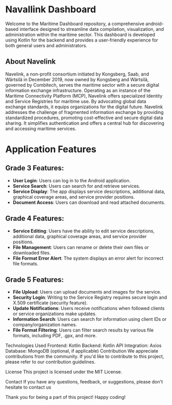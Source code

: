 # Navallink Dashboard

Welcome to the Maritime Dashboard repository, a comprehensive android-based interface designed to streamline data compilation, visualization, and administration within the maritime sector. This dashboard is developed using Kotlin for the backend and provides a user-friendly experience for both general users and administrators.

## About Navelink
Navelink, a non-profit consortium initiated by Kongsberg, Saab, and Wärtsilä in December 2019, now owned by Kongsberg and Wärtsilä, governed by Combitech, serves the maritime sector with a secure digital information exchange infrastructure. Operating as an instance of the Maritime Connectivity Platform (MCP), Navelink offers specialized Identity and Service Registries for maritime use. By advocating global data exchange standards, it equips organizations for the digital future. Navelink addresses the challenge of fragmented information exchange by providing standardized procedures, promoting cost-effective and secure digital data sharing. It simplifies authentication and offers a central hub for discovering and accessing maritime services.


# Application Features

## Grade 3 Features:

- **User Login**: Users can log in to the Android application.
- **Service Search**: Users can search for and retrieve services.
- **Service Display**: The app displays service descriptions, additional data, graphical coverage areas, and service provider positions.
- **Document Access**: Users can download and read attached documents.

## Grade 4 Features:

- **Service Editing**: Users have the ability to edit service descriptions, additional data, graphical coverage areas, and service provider positions.
- **File Management**: Users can rename or delete their own files or downloaded files.
- **File Format Error Alert**: The system displays an error alert for incorrect file formats.

## Grade 5 Features:

- **File Upload**: Users can upload documents and images for the service.
- **Security Login**: Writing to the Service Registry requires secure login and X.509 certificate (security feature).
- **Update Notifications**: Users receive notifications when followed clients or service organizations make updates.
- **Information Search**: Users can search for information using client IDs or company/organization names.
- **File Format Filtering**: Users can filter search results by various file formats, including PDF, .gpx, and more.


Technologies Used
Frontend: Kotlin
Backend: Kotlin
API Integration: Axios
Database: MongoDB (optional, if applicable)
Contribution
We appreciate contributions from the community. If you'd like to contribute to this project, please refer to our contribution guidelines.

License
This project is licensed under the MIT License.


Contact
If you have any questions, feedback, or suggestions, please don't hesitate to contact us 

Thank you for being a part of this project! Happy coding!


